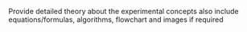 Provide detailed theory about the experimental concepts also include equations/formulas, algorithms, flowchart and images if required
